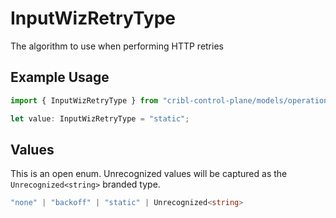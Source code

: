 # InputWizRetryType

The algorithm to use when performing HTTP retries

## Example Usage

```typescript
import { InputWizRetryType } from "cribl-control-plane/models/operations";

let value: InputWizRetryType = "static";
```

## Values

This is an open enum. Unrecognized values will be captured as the `Unrecognized<string>` branded type.

```typescript
"none" | "backoff" | "static" | Unrecognized<string>
```